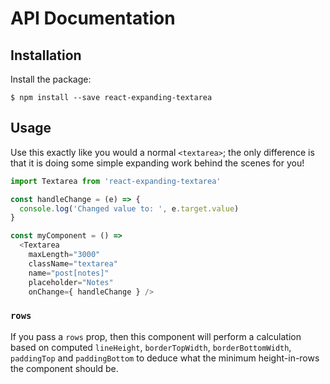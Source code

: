 # API Documentation

## Installation
Install the package:
```
$ npm install --save react-expanding-textarea
```

## Usage
Use this exactly like you would a normal `<textarea>`; the only
difference is that it is doing some simple expanding work behind the scenes for you!
```js
import Textarea from 'react-expanding-textarea'

const handleChange = (e) => {
  console.log('Changed value to: ', e.target.value)
}

const myComponent = () =>
  <Textarea
    maxLength="3000"
    className="textarea"
    name="post[notes]"
    placeholder="Notes"
    onChange={ handleChange } />
```

### `rows`
If you pass a `rows` prop, then this component will perform a calculation based
on computed `lineHeight`, `borderTopWidth`, `borderBottomWidth`, `paddingTop`
and `paddingBottom` to deduce what the minimum height-in-rows the component
should be.
